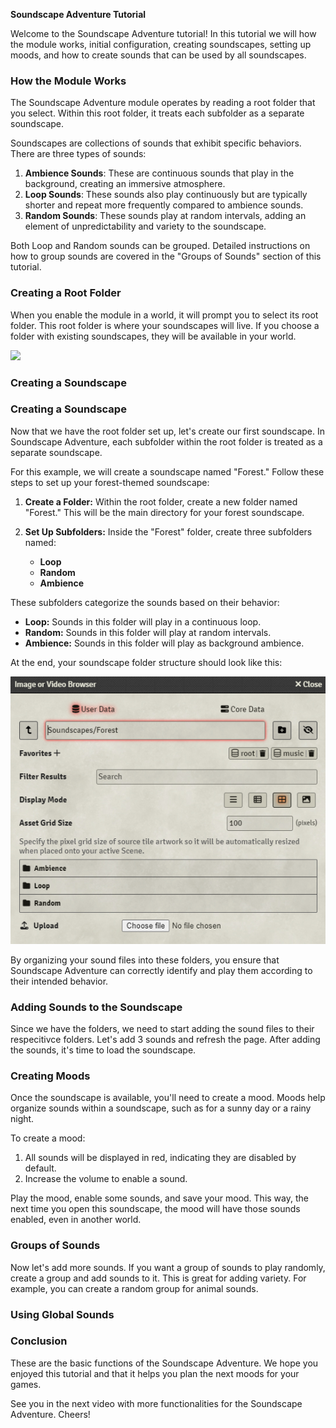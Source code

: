 **Soundscape Adventure Tutorial**

Welcome to the Soundscape Adventure tutorial! In this tutorial we will how the module works, initial configuration, creating soundscapes, setting up moods, and how to create sounds that can be used by all soundscapes.

### How the Module Works

The Soundscape Adventure module operates by reading a root folder that you select. Within this root folder, it treats each subfolder as a separate soundscape.

Soundscapes are collections of sounds that exhibit specific behaviors. There are three types of sounds:

1. **Ambience Sounds**: These are continuous sounds that play in the background, creating an immersive atmosphere.
2. **Loop Sounds**: These sounds also play continuously but are typically shorter and repeat more frequently compared to ambience sounds.
3. **Random Sounds**: These sounds play at random intervals, adding an element of unpredictability and variety to the soundscape.

Both Loop and Random sounds can be grouped. Detailed instructions on how to group sounds are covered in the "Groups of Sounds" section of this tutorial.

### Creating a Root Folder
When you enable the module in a world, it will prompt you to select its root folder. This root folder is where your soundscapes will live. If you choose a folder with existing soundscapes, they will be available in your world.

![](./tutorial/root-folder.gif)


### Creating a Soundscape
### Creating a Soundscape

Now that we have the root folder set up, let's create our first soundscape. In Soundscape Adventure, each subfolder within the root folder is treated as a separate soundscape.

For this example, we will create a soundscape named "Forest." Follow these steps to set up your forest-themed soundscape:

1. **Create a Folder:** Within the root folder, create a new folder named "Forest." This will be the main directory for your forest soundscape.

2. **Set Up Subfolders:** Inside the "Forest" folder, create three subfolders named:
   - **Loop**
   - **Random**
   - **Ambience**

These subfolders categorize the sounds based on their behavior:
- **Loop:** Sounds in this folder will play in a continuous loop.
- **Random:** Sounds in this folder will play at random intervals.
- **Ambience:** Sounds in this folder will play as background ambience.

At the end, your soundscape folder structure should look like this:

![](./tutorial/soundscape-folders.png)

By organizing your sound files into these folders, you ensure that Soundscape Adventure can correctly identify and play them according to their intended behavior.


### Adding Sounds to the Soundscape
Since we have the folders, we need to start adding the sound files to their respecitivce folders. Let's add 3 sounds and refresh the page. After adding the sounds, it's time to load the soundscape.

### Creating Moods
Once the soundscape is available, you'll need to create a mood. Moods help organize sounds within a soundscape, such as for a sunny day or a rainy night.

To create a mood:
1. All sounds will be displayed in red, indicating they are disabled by default.
2. Increase the volume to enable a sound.

Play the mood, enable some sounds, and save your mood. This way, the next time you open this soundscape, the mood will have those sounds enabled, even in another world.

### Groups of Sounds
Now let's add more sounds. If you want a group of sounds to play randomly, create a group and add sounds to it. This is great for adding variety. For example, you can create a random group for animal sounds.

### Using Global Sounds

### Conclusion
These are the basic functions of the Soundscape Adventure. We hope you enjoyed this tutorial and that it helps you plan the next moods for your games. 

See you in the next video with more functionalities for the Soundscape Adventure. Cheers!